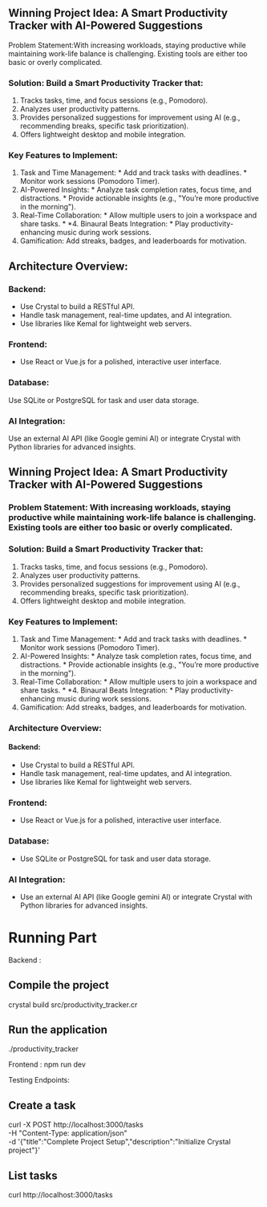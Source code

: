 ## Winning Project Idea: A Smart Productivity Tracker with AI-Powered Suggestions 

Problem Statement:With increasing workloads, staying productive while maintaining work-life balance is challenging. Existing tools are either too basic or overly complicated. 

### Solution: Build a Smart Productivity Tracker that: 
1. Tracks tasks, time, and focus sessions (e.g., Pomodoro). 
2. Analyzes user productivity patterns. 
3. Provides personalized suggestions for improvement using AI (e.g., recommending breaks, specific task prioritization). 
4. Offers lightweight desktop and mobile integration. 

### Key Features to Implement: 
1. Task and Time Management: * Add and track tasks with deadlines. * Monitor work sessions (Pomodoro Timer). 
2. AI-Powered Insights: * Analyze task completion rates, focus time, and distractions. * Provide actionable insights (e.g., "You’re more productive in the morning"). 
3. Real-Time Collaboration: * Allow multiple users to join a workspace and share tasks. *
*4. Binaural Beats Integration: * Play productivity-enhancing music during work sessions. 
5. Gamification:  Add streaks, badges, and leaderboards for motivation.

## Architecture Overview: 

### Backend: 
- Use Crystal to build a RESTful API. 
- Handle task management, real-time updates, and AI integration. 
- Use libraries like Kemal for lightweight web servers. 

### Frontend: 
- Use React or Vue.js for a polished, interactive user interface. 

### Database: 
Use SQLite or PostgreSQL for task and user data storage. 

### AI Integration: 
Use an external AI API (like Google gemini AI) or integrate Crystal with Python libraries for advanced insights. 

## Winning Project Idea: A Smart Productivity Tracker with AI-Powered Suggestions 

### Problem Statement: With increasing workloads, staying productive while maintaining work-life balance is challenging. Existing tools are either too basic or overly complicated. 

### Solution: Build a Smart Productivity Tracker that: 
1. Tracks tasks, time, and focus sessions (e.g., Pomodoro). 
2. Analyzes user productivity patterns. 
3. Provides personalized suggestions for improvement using AI (e.g., recommending breaks, specific task prioritization). 
4. Offers lightweight desktop and mobile integration. 

### Key Features to Implement: 
1. Task and Time Management: * Add and track tasks with deadlines. * Monitor work sessions (Pomodoro Timer). 
2. AI-Powered Insights: * Analyze task completion rates, focus time, and distractions. * Provide actionable insights (e.g., "You’re more productive in the morning"). 
3. Real-Time Collaboration: * Allow multiple users to join a workspace and share tasks. *
*4. Binaural Beats Integration: * Play productivity-enhancing music during work sessions. 
5. Gamification:  Add streaks, badges, and leaderboards for motivation.

### Architecture Overview: 

#### Backend: 
- Use Crystal to build a RESTful API. 
- Handle task management, real-time updates, and AI integration. 
- Use libraries like Kemal for lightweight web servers. 

### Frontend: 
- Use React or Vue.js for a polished, interactive user interface. 
### Database: 
- Use SQLite or PostgreSQL for task and user data storage. 
### AI Integration: 
- Use an external AI API (like Google gemini AI) or integrate Crystal with Python libraries for advanced insights. 


# Running Part 

Backend :
## Compile the project
crystal build src/productivity_tracker.cr

## Run the application
./productivity_tracker


Frontend :
npm run dev


Testing Endpoints: 
## Create a task
curl -X POST http://localhost:3000/tasks \
     -H "Content-Type: application/json" \
     -d '{"title":"Complete Project Setup","description":"Initialize Crystal project"}'

## List tasks
curl http://localhost:3000/tasks